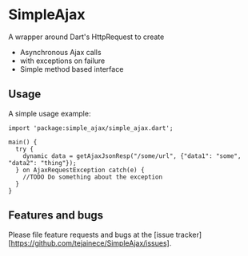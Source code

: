 # SimpleAjax

A wrapper around Dart's HttpRequest to create
- Asynchronous Ajax calls
- with exceptions on failure
- Simple method based interface

## Usage

A simple usage example:

    import 'package:simple_ajax/simple_ajax.dart';

    main() {
      try {
        dynamic data = getAjaxJsonResp("/some/url", {"data1": "some", "data2": "thing"});
      } on AjaxRequestException catch(e) {
        //TODO Do something about the exception
      }
    }

## Features and bugs

Please file feature requests and bugs at the [issue tracker][https://github.com/tejainece/SimpleAjax/issues].
